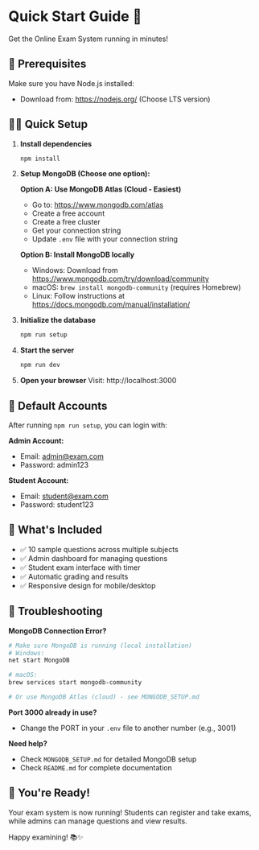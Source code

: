 # Quick Start Guide 🚀

Get the Online Exam System running in minutes!

## 🔧 Prerequisites

Make sure you have Node.js installed:
- Download from: https://nodejs.org/ (Choose LTS version)

## 🏃‍♂️ Quick Setup

1. **Install dependencies**
   ```bash
   npm install
   ```

2. **Setup MongoDB (Choose one option):**

   **Option A: Use MongoDB Atlas (Cloud - Easiest)**
   - Go to: https://www.mongodb.com/atlas
   - Create a free account
   - Create a free cluster
   - Get your connection string
   - Update `.env` file with your connection string

   **Option B: Install MongoDB locally**
   - Windows: Download from https://www.mongodb.com/try/download/community
   - macOS: `brew install mongodb-community` (requires Homebrew)
   - Linux: Follow instructions at https://docs.mongodb.com/manual/installation/

3. **Initialize the database**
   ```bash
   npm run setup
   ```

4. **Start the server**
   ```bash
   npm run dev
   ```

5. **Open your browser**
   Visit: http://localhost:3000

## 👥 Default Accounts

After running `npm run setup`, you can login with:

**Admin Account:**
- Email: admin@exam.com
- Password: admin123

**Student Account:**
- Email: student@exam.com  
- Password: student123

## 🎯 What's Included

- ✅ 10 sample questions across multiple subjects
- ✅ Admin dashboard for managing questions
- ✅ Student exam interface with timer
- ✅ Automatic grading and results
- ✅ Responsive design for mobile/desktop

## 🚨 Troubleshooting

**MongoDB Connection Error?**
```bash
# Make sure MongoDB is running (local installation)
# Windows:
net start MongoDB

# macOS:
brew services start mongodb-community

# Or use MongoDB Atlas (cloud) - see MONGODB_SETUP.md
```

**Port 3000 already in use?**
- Change the PORT in your `.env` file to another number (e.g., 3001)

**Need help?**
- Check `MONGODB_SETUP.md` for detailed MongoDB setup
- Check `README.md` for complete documentation

## 🎉 You're Ready!

Your exam system is now running! Students can register and take exams, while admins can manage questions and view results.

Happy examining! 📚✨
